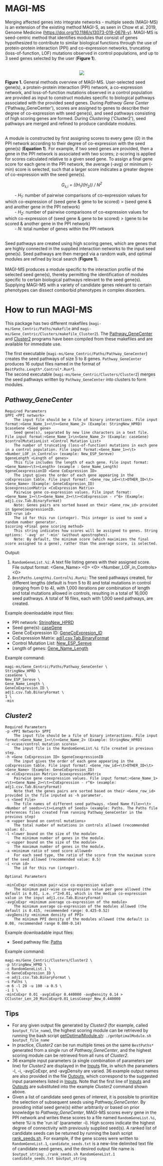 # MAGI-MS
Merging affected genes into integrate networks - multiple seeds (MAGI-MS) is an extension of the existing method MAGI-S, as seen in Chow et al. 2019, Genome Medicine (https://doi.org/10.1186/s13073-019-0678-y). MAGI-MS is seed-centric method that identifies modules that consist of genes hypothesized to contribute to similar biological functions through the use of protein-protein interaction (PPI) and co-expression networks, truncating (loss-of-function, LOF) mutations observed in control populations, and up to 3 seed genes selected by the user (**Figure 1**). <br><br>

<p align="center"> <img src="https://github.com/jchow32/MAGI-MS/files/7068018/Figure1.pdf"> <br>  </p> 
<b>Figure 1. </b>General methods overview of MAGI-MS. User-selected seed gene(s), a protein-protein interaction (PPI) network, a co-expression network, and loss-of-function mutations observed in a control population are provided as input to construct modules specific to biological pathways associated with the provided seed genes. During <i>Pathway Gene Center</i> ('Pathway_GeneCenter'), scores are assigned to genes to describe their degree of co-expression with seed gene(s), and seed pathways consisting of high scoring genes are formed. During <i>Clustering</i> ('Cluster2'), seed pathways are merged and refined to produce candidate modules. <br> <br>

A module is constructed by first assigning scores to every gene (<i>G</i>) in the PPI network according to their degree of co-expression with the seed gene(s) (**Equation 1**). For example, if two seed genes are provided, then a gene in the PPI network is associated with two scores; z-scoring is applied for scores calculated relative to a given seed gene. To assign a final gene score for each gene in the PPI network, the average (-avg) or minimum (-min) score is selected, such that a larger score indicates a greater degree of co-expression with the seed gene(s). <br>

<p align="center"><i> G<sub>s,i</sub> = ((H<sub>1</sub>)(H<sub>2</sub>)) / N<sup>2</sup> </i><br> </p>
&nbsp;&nbsp;&nbsp;&nbsp;&nbsp;&nbsp;&nbsp;&nbsp;- <i>H<sub>1</sub></i>: number of pairwise comparisons of co-expression values for which co-expression of (seed gene & gene to be scored) &gt; (seed gene & and another gene in the PPI network) <br>
&nbsp;&nbsp;&nbsp;&nbsp;&nbsp;&nbsp;&nbsp;&nbsp;- <i>H<sub>2</sub></i>: number of pairwise comparisons of co-expression values for which co-expression of (seed gene & gene to be scored) &gt; (gene to be scored & another gene in the PPI network) <br>
&nbsp;&nbsp;&nbsp;&nbsp;&nbsp;&nbsp;&nbsp;&nbsp;- <i>N</i>: total number of genes within the PPI network <br> <br>

Seed pathways are created using high scoring genes, which are genes that are highly connected in the supplied interaction networks to the input seed gene(s). Seed pathways are then merged via a random walk, and optimal modules are refined by local search (<b>Figure 1</b>). <br><br>
MAGI-MS produces a module specific to the interaction profile of the selected seed gene(s), thereby permitting the identification of modules specific to certain biological pathways relevant to the seed gene(s). Supplying MAGI-MS with a variety of candidate genes relevant to certain phenotypes can dissect comborbid phenotypes in complex disorders.

# How to run MAGI-MS
This package has two different makefiles (`magi-ms/Gene_Centric/Paths/makefile` and `magi-ms/Gene_Centric/Clusters/makefile_Cluster2`). The [Pathway_GeneCenter](https://github.com/jchow32/MAGI-MS/blob/main/magi-ms/Gene_Centric/Paths/Pathway_GeneCenter) and [Cluster2](https://github.com/jchow32/MAGI-MS/blob/main/magi-ms/Gene_Centric/Clusters/Cluster2) programs have been compiled from these makefiles and are available for immediate use. <br>

The first executable (`magi-ms/Gene_Centric/Paths/Pathway_GeneCenter`) creates the seed pathways of size 5 to 8 genes. `Pathway_GeneCenter` produces 16 output files named in the format of `BestPaths.Length*.Control*.Run*`). <br>
The second executable (`magi-ms/Gene_Centric/Clusters/Cluster2`) merges the seed pathways written by `Pathway_GeneCenter` into clusters to form modules.

## *Pathway_GeneCenter*

	Required Parameters 
	$PPI <PPI network> 
		The input file should be a file of binary interactions. File input format:<Gene_Name_1><\t><Gene_Name_2> (Example: StringNew_HPRD) 
	$caseGene <Seed gene>
		Seed gene(s), separated by new line characters in a text file. File input format:<Gene_Name_1>\n<Gene_Name_2> (Example: caseGene) 
	$controlMutationList <Control Mutation List>
		The number of truncating (loss-of-function) mutations in each gene in a control population. File input format:<Gene_Name_1><\t><Number_LOF_in_Controls> (example: New_ESP_Sereve)
	$geneLength <Length of genes>
		This file includes the length of each gene. File input format:<Gene_Name><\t><Length> (example : Gene_Name_Length)
	$geneCoexpressionID <Gene CoExpression ID>
		The input gives the order of each gene appearing in the coExpression table. File input format: <Gene_row_id><\t>OTHER_ID<\t><Gene_Name> (Example: GeneCoExpresion_ID)
	$coexpressionMatrix <CoExpression Matrix>
		Pairwise gene co-expression values. File input format:<Gene_Name_1><\t><Gene_Name_2><\t><CoExpression - r^6> (Example: adj1.csv.Tab.BinaryFormat)
		Note: Genes pairs are sorted based on their <Gene_row_id> provided in $geneCoexpressionID. 
	$ID <run id>
		The id for this run (integer). This integer is used to seed a random number generator. 
	$scoring <Final gene scoring method>
		This string indicates how scores will be assigned to genes. String options: '-avg' or '-min' (without apostrophes). 
		Note: By default, the minimum score (which maximizes the final score assigned to a gene), rather than the average score, is selected. 
	
Output:
1) `RandomGeneList.%i`: A text file listing genes with their assigned score. File output format: <Gene_Name> <Score> <0> <0> <Number_LOF_in_Controls> <0>
2) `BestPaths.Length%i.Control%i.Run%i`: The seed pathways created, for different lengths (default is from 5 to 8) and total mutations in control (ranging from 0 to 4), with 1,000 iterations per combination of length and total mutations allowed in controls, resulting in a total of 16,000 seed pathways. A total of 16 files, each with 1,000 seed pathways, are created.
	
	
Example downloadable input files: 
* PPI network: [StringNew_HPRD](https://eichlerlab.gs.washington.edu/MAGI/Data/StringNew_HPRD)
* Seed gene(s): [caseGene](https://github.com/jchow32/MAGI-MS/blob/main/magi-ms/caseGene)
* Gene CoExpression ID: [GeneCoExpresion_ID](https://eichlerlab.gs.washington.edu/MAGI/Data/GeneCoExpresion_ID)
* CoExpression Matrix: [adj1.csv.Tab.BinaryFormat](https://eichlerlab.gs.washington.edu/MAGI/Data/adj1.csv.Tab.BinaryFormat)
* Control Mutation List: [New_ESP_Sereve](https://eichlerlab.gs.washington.edu/MAGI/Data/New_ESP_Sereve)
* Length of genes: [Gene_Name_Length](https://eichlerlab.gs.washington.edu/MAGI/Data/Gene_Name_Length)

Example command:
```
magi-ms/Gene_Centric/Paths/Pathway_GeneCenter \
StringNew_HPRD \
caseGene \
New_ESP_Sereve \
Gene_Name_Length \
GeneCoExpresion_ID \
adj1.csv.Tab.BinaryFormat \
1 \
-min
```


## *Cluster2*
	Required Parameters
	-p <PPI Network> $PPI
		The input file should be a file of binary interactions. File input format:<Gene_Name_1><\t><Gene_Name_2> (Example: StringNew_HPRD)
	-c <case/control mutation scores>
		The input file is the RandomGeneList.%i file created in previous step.
	-h <Gene CoExpression ID> $geneCoexpressionID
 		The input gives the order of each gene appearing in the coExpression table. File input format: <Gene_row_id><\t>OTHER_ID<\t><Gene_Name> (Example: GeneCoExpresion_ID)
	-e <CoExpression Matrix> $coexpressionMatrix
		Pairwise gene coexpression values. File input format:<Gene_Name_1><\t><Gene_Name_2><\t><CoExpression - r^6> (example: adj1.csv.Tab.BinaryFormat)
		Note that the genes pairs are sorted based on their <Gene_row_id> provided in the file inputed as -h parameter.
	-s <Seed File> 
		The file names of different seed pathways. <Seed Name File><\t><Number of seeds><\t><Length of Seeds> (example: Paths. The Paths file references files created from running Pathway_GeneCenter in the previous step)
	-m <upper bound on control mutations>
		The total number of mutations in controls allowed (recommended value: 6).
	-l <lower bound on the size of the module>
		The minimum number of genes in the module.
	-u <upper bound on the size of the module>
		The maximum number of genes in the module.
	-a <minimum ratio of seed score allowed>
		For each seed type, the ratio of the score from the maximum score of the seed allowed (recommended value: 0.5)
	-i <run id>  
		The id for this run (integer).

	Optional Parameters
	
	-minCoExpr <minimum pair-wise co-expression value>
		The minimum pair-wise co-expression value per gene allowed (the default is 0.01, i.e. r^2>0.01, which is the median co-expression value in the input adj1.csv.Tab.BinaryFormat)
	-avgCoExpr <minimum average co-expression of the module>
		The minimum average co-expression of the modules allowed (the default is 0.415, recommended range: 0.425-0.52)
	-avgDensity <minimum density of PPI>
		The minimum PPI density of the modules allowed (the default is 0.08, recommended range 0.080-0.14)

	
Example downloadable input files:
* Seed pathway file: [Paths](https://github.com/jchow32/MAGI-MS/blob/main/magi-ms/Paths)

Example command: 
```
magi-ms/Gene_Centric/Clusters/Cluster2 \
-p StringNew_HPRD \
-c RandomGeneList.1 \
-h GeneCoExpresion_ID \
-e adj1.csv.Tab.BinaryFormat \
-s Paths \
-m 6 -l 20 -u 100 -a 0.5 \
-i 1 \
-minCoExpr 0.01 -avgCoExpr 0.440000 -avgDensity 0.14 > CCluster_Len_20_MinCoExpr0.01_LessCoexpr_New_0.440000
```
	
## Tips
* For any given output file generated by <i>Cluster2</i> (for example, called `$output_file_name`), the highest scoring module can be retrieved by running the bash script [getOptimalModule.sh](https://github.com/jchow32/MAGI-MS/blob/main/magi-ms/getOptimalModule.sh): 
	`./getOptimalModule.sh $output_file_name`
* In practice, <i>Cluster2</i> can be run multiple times on the same `BestPaths*` generated from a single run of <i>Pathway_GeneCenter</i>, and the highest scoring module can be retrieved from all runs of <i>Cluster2</i>.
* 36 example input parameters (a single combination of parameters per line) for <i>Cluster2</i> are displayed in the [Inputs](https://github.com/jchow32/MAGI-MS/blob/main/magi-ms/Inputs) file, in which the parameters -l, -i, -avgCoExpr, and -avgDensity are varied. 36 example output names are also provided in the file [Outputs](https://github.com/jchow32/MAGI-MS/blob/main/magi-ms/Outputs2), which correspond to the suggested input parameters listed in [Inputs](https://github.com/jchow32/MAGI-MS/blob/main/magi-ms/Inputs). Note that the first line of [Inputs](https://github.com/jchow32/MAGI-MS/blob/main/magi-ms/Inputs) and [Outputs](https://github.com/jchow32/MAGI-MS/blob/main/magi-ms/Outputs2) are substituted into the example <i>Cluster2</i> command shown above. 
* Given a list of candidate seed genes of interest, it is possible to prioritize the selection of subsequent seeds using <i>Pathway_GeneCenter</i>. By providing initial seed gene(s) either arbitrarily or based on prior knowledge to <i>Pathway_GeneCenter</i>, MAGI-MS scores every gene in the PPI network and writes these scores to a file named `RandomGeneList.%i`, where %i is the 'run id' (parameter -i). High scores indicate the highest degree of connectivity with previously supplied seed(s). A ranked list of candidate seeds can be returned by running the bash script [rank_seeds.sh](https://github.com/jchow32/MAGI-MS/blob/main/magi-ms/rank_seeds.sh). For example, if the gene scores were written to `RandomGeneList.1`, `candidate_seeds.txt` is a new-line delimited text file of candidate seed genes, and the desired output file name is `$output_string`:
	`./rank_seeds.sh RandomGeneList.1 candidate_seeds.txt $output_string`
